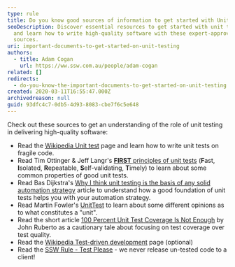 ```yaml
---
type: rule
title: Do you know good sources of information to get started with Unit Testing?
seoDescription: Discover essential resources to get started with unit testing
  and learn how to write high-quality software with these expert-approved
  sources.
uri: important-documents-to-get-started-on-unit-testing
authors:
  - title: Adam Cogan
    url: https://ww.ssw.com.au/people/adam-cogan
related: []
redirects:
  - do-you-know-the-important-documents-to-get-started-on-unit-testing
created: 2020-03-11T16:55:47.000Z
archivedreason: null
guid: 93dfc4c7-0db5-4d93-8083-cbe7f6c5e648
---
```


Check out these sources to get an understanding of the role of unit testing in delivering high-quality software:

<!--endintro-->

- Read the [Wikipedia Unit test](http://en.wikipedia.org/wiki/Unit_testing) page and learn how to write unit tests on fragile code.
- Read Tim Ottinger & Jeff Langr's [**FIRST** principles of unit tests](http://agileinaflash.blogspot.com/2009/02/first.html) (**F**ast, **I**solated, **R**epeatable, **S**elf-validating, **T**imely) to learn about some common properties of good unit tests.
- Read Bas Dijkstra's [Why I think unit testing is the basis of any solid automation strategy](https://www.ontestautomation.com/why-i-think-unit-testing-is-the-basis-of-any-solid-automation-strategy/) article to understand how a good foundation of unit tests helps you with your automation strategy.
- Read Martin Fowler's [UnitTest](https://martinfowler.com/bliki/UnitTest.html) to learn about some different opinions as to what constitutes a "unit".
- Read the short article [100 Percent Unit Test Coverage Is Not Enough](https://www.stickyminds.com/article/100-percent-unit-test-coverage-not-enough) by John Ruberto as a cautionary tale about focusing on test coverage over test quality.
- Read the [Wikipedia Test-driven development](http://en.wikipedia.org/wiki/Test-driven_development) page (optional)
- Read the [SSW Rule - Test Please](/conduct-a-test-please-internally-and-then-with-the-client) - we never release un-tested code to a client!
